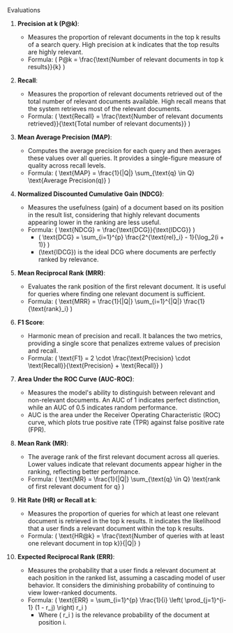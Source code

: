 Evaluations

1. **Precision at k (P@k)**:
   - Measures the proportion of relevant documents in the top k results of a search query. High precision at k indicates that the top results are highly relevant.
   - Formula: \( P@k = \frac{\text{Number of relevant documents in top k results}}{k} \)

2. **Recall**:
   - Measures the proportion of relevant documents retrieved out of the total number of relevant documents available. High recall means that the system retrieves most of the relevant documents.
   - Formula: \( \text{Recall} = \frac{\text{Number of relevant documents retrieved}}{\text{Total number of relevant documents}} \)

3. **Mean Average Precision (MAP)**:
   - Computes the average precision for each query and then averages these values over all queries. It provides a single-figure measure of quality across recall levels.
   - Formula: \( \text{MAP} = \frac{1}{|Q|} \sum_{\text{q} \in Q} \text{Average Precision(q)} \)

4. **Normalized Discounted Cumulative Gain (NDCG)**:
   - Measures the usefulness (gain) of a document based on its position in the result list, considering that highly relevant documents appearing lower in the ranking are less useful.
   - Formula: \( \text{NDCG} = \frac{\text{DCG}}{\text{IDCG}} \)
     - \( \text{DCG} = \sum_{i=1}^{p} \frac{2^{\text{rel}_i} - 1}{\log_2(i + 1)} \)
     - \(\text{IDCG}\) is the ideal DCG where documents are perfectly ranked by relevance.

5. **Mean Reciprocal Rank (MRR)**:
   - Evaluates the rank position of the first relevant document. It is useful for queries where finding one relevant document is sufficient.
   - Formula: \( \text{MRR} = \frac{1}{|Q|} \sum_{i=1}^{|Q|} \frac{1}{\text{rank}_i} \)

6. **F1 Score**:
   - Harmonic mean of precision and recall. It balances the two metrics, providing a single score that penalizes extreme values of precision and recall.
   - Formula: \( \text{F1} = 2 \cdot \frac{\text{Precision} \cdot \text{Recall}}{\text{Precision} + \text{Recall}} \)

7. **Area Under the ROC Curve (AUC-ROC)**:
   - Measures the model's ability to distinguish between relevant and non-relevant documents. An AUC of 1 indicates perfect distinction, while an AUC of 0.5 indicates random performance.
   - AUC is the area under the Receiver Operating Characteristic (ROC) curve, which plots true positive rate (TPR) against false positive rate (FPR).

8. **Mean Rank (MR)**:
   - The average rank of the first relevant document across all queries. Lower values indicate that relevant documents appear higher in the ranking, reflecting better performance.
   - Formula: \( \text{MR} = \frac{1}{|Q|} \sum_{\text{q} \in Q} \text{rank of first relevant document for q} \)

9. **Hit Rate (HR) or Recall at k**:
   - Measures the proportion of queries for which at least one relevant document is retrieved in the top k results. It indicates the likelihood that a user finds a relevant document within the top k results.
   - Formula: \( \text{HR@k} = \frac{\text{Number of queries with at least one relevant document in top k}}{|Q|} \)

10. **Expected Reciprocal Rank (ERR)**:
    - Measures the probability that a user finds a relevant document at each position in the ranked list, assuming a cascading model of user behavior. It considers the diminishing probability of continuing to view lower-ranked documents.
    - Formula: \( \text{ERR} = \sum_{i=1}^{p} \frac{1}{i} \left( \prod_{j=1}^{i-1} (1 - r_j) \right) r_i \)
      - Where \( r_i \) is the relevance probability of the document at position i.